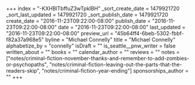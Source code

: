 +++
index = "-KXHBlTbffuZ3wTpklBH"
_sort_create_date = 1479921720
_sort_last_updated = 1479921720
_sort_publish_date = 1479921720
create_date = "2016-11-23T09:22:00-08:00"
publish_date = "2016-11-23T09:22:00-08:00"
date = "2016-11-23T09:22:00-08:00"
last_updated = "2016-11-23T09:22:00-08:00"
preview_url = "45b64ff4-6beb-5302-fbbf-f82a37a968e5"
byline = "Michael Connelly"
title = "Michael Connelly"
alphabetize_by = "connelly"
isDraft = ""
is_seattle__pnw_writer = false
written_about = ""
books = ""
calendar_author = ""
reviews = ""
notes = ["notes/criminal-fiction-november-thanks-and-remember-to-add-zombies-or-psychopaths", "notes/criminal-fiction-leaving-out-the-parts-that-the-readers-skip", "notes/criminal-fiction-year-ending"]
sponsorships_author = ""
+++
